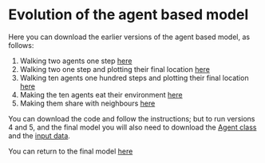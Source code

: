 # Evolution of the agent based model

Here you can download the earlier versions of the agent based model, as follows:

1. Walking two agents one step [here](https://daniellesinnett.github.io/model.py)
2. Walking two one step and plotting their final location [here](https://daniellesinnett.github.io/model2.py)
3. Walking ten agents one hundred steps and plotting their final location [here](https://daniellesinnett.github.io/model3.py)
4. Making the ten agents eat their environment [here](https://daniellesinnett.github.io/model4.py)
5. Making them share with neighbours [here](https://daniellesinnett.github.io/model5.py)

You can download the code and follow the instructions; but to run versions 4 and 5, and the final model you will also need to download the [Agent class](https://daniellesinnett.github.io/agentframework.py) and the [input data](https://daniellesinnett.github.io/in.txt).

You can return to the final model [here](https://daniellesinnett.github.io/finalmodel.py)
